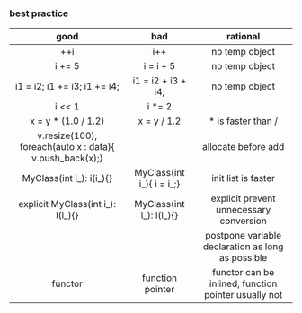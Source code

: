 ### best practice

| good                              | bad                           |  rational |
| :----:                            | :----:                        | :----: |
| ++i                               |   i++                         | no temp object |
| i += 5                            |   i = i + 5                   | no temp object |
| i1 = i2; i1 += i3; i1 += i4;      |  i1 = i2 + i3 + i4;           | no temp object |
| i << 1                            |   i *= 2   |                  |
| x = y * (1.0 / 1.2)               |   x = y / 1.2                 | * is faster than / |
| v.resize(100); foreach(auto x : data){ v.push_back(x);} |         | allocate before add |
| MyClass(int i_): i(i_){}          |  MyClass(int i_){ i = i_;}    | init list is faster |
| explicit MyClass(int i_): i(i_){} | MyClass(int i_): i(i_){}      | explicit prevent unnecessary conversion  |
|                                   |                               | postpone variable declaration as long as possible |
|       functor                     |     function pointer          | functor can be inlined, function pointer usually not |
